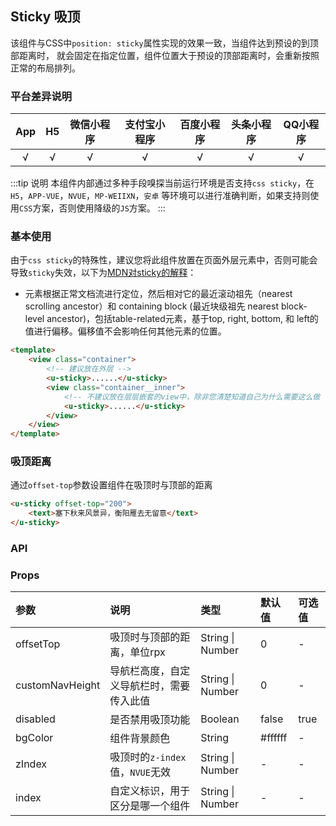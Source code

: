 ## Sticky 吸顶 <to-api/>

<demo-model url="/pages/componentsA/sticky/sticky"></demo-model>


该组件与CSS中`position: sticky`属性实现的效果一致，当组件达到预设的到顶部距离时，
就会固定在指定位置，组件位置大于预设的顶部距离时，会重新按照正常的布局排列。

### 平台差异说明

|App|H5	|微信小程序	|支付宝小程序		|百度小程序	|头条小程序	|QQ小程序	|
|:-:|:-:|:-:		|:-:			|:-:		|:-:		|:-:		|
|√	|√	|√			|√				|√			|√			|√			|

:::tip 说明
本组件内部通过多种手段嗅探当前运行环境是否支持`css sticky`，在`H5`，`APP-VUE`，`NVUE`，`MP-WEIIXN`，`安卓`
等环境可以进行准确判断，如果支持则使用`CSS`方案，否则使用降级的`JS`方案。
:::

### 基本使用

由于`css sticky`的特殊性，建议您将此组件放置在页面外层元素中，否则可能会导致`sticky`失效，以下为[MDN对sticky的解释](https://developer.mozilla.org/zh-CN/docs/Web/CSS/position)：  
- 元素根据正常文档流进行定位，然后相对它的最近滚动祖先（nearest scrolling ancestor）和 containing block (最近块级祖先 nearest block-level ancestor)，包括table-related元素，基于top, right, bottom, 和 left的值进行偏移。偏移值不会影响任何其他元素的位置。

```html
<template>
	<view class="container">
		<!-- 建议放在外层 -->
		<u-sticky>......</u-sticky>
		<view class="container__inner">
			<!-- 不建议放在层层嵌套的view中，除非您清楚知道自己为什么需要这么做 -->
			<u-sticky>......</u-sticky>
		</view>
	</view>
</template>
```

### 吸顶距离

通过`offset-top`参数设置组件在吸顶时与顶部的距离

```html
<u-sticky offset-top="200">
	<text>塞下秋来风景异，衡阳雁去无留意</text>
</u-sticky>
```

### API

### Props

| 参数				| 说明									| 类型					| 默认值		|  可选值	|
|:-					|:-										|:-						|:-			|:-			|
| offsetTop			| 吸顶时与顶部的距离，单位rpx				| String &#124; Number	| 0			| -			|
| customNavHeight	| 导航栏高度，自定义导航栏时，需要传入此值	| String &#124; Number	| 0			| -			|
| disabled			| 是否禁用吸顶功能						| Boolean				| false		| true		|
| bgColor			| 组件背景颜色							| String				| #ffffff	| -			|
| zIndex			| 吸顶时的`z-index`值，`NVUE`无效			| String &#124; Number	| -			| -			|
| index				| 自定义标识，用于区分是哪一个组件			| String &#124; Number	| -			| -			|

